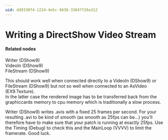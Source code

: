 ```yaml
---
uid: dd9330f4-1224-4e5c-9636-33047f26e312
---
```


# Writing a DirectShow Video Stream


#### Related nodes
<span class="node">Writer (DShow9)</span>  
<span class="node">VideoIn (DShow9)</span>  
<span class="node">FileStream (DShow9)</span>  



This should work well when connected directly to a <span class="node">VideoIn (DShow9)</span> or <span class="node">FileStream (DShow9)</span> but not so well when connected to an <span class="node">AsVideo (EX9.Texture)</span>.  
In the latter case the rendered image has to be transferred back from the graphiccards memory to cpu memory which is traditionally a slow process.   

<span class="node">Writer (DShow9)</span> writes .avis with a fixed 25 frames per second. For your resulting .avi to be kind of smooth (as smooth as 25fps can be...) you'll therefore have to make sure that your patch is running at exactly 25fps. Use the <span class="node">Timing (Debug)</span> to check this and the <span class="node">MainLoop (VVVV)</span> to limit the framerate. Good luck.  




